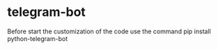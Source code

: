 # telegram-bot

Before start the customization of the code use the command pip install python-telegram-bot
